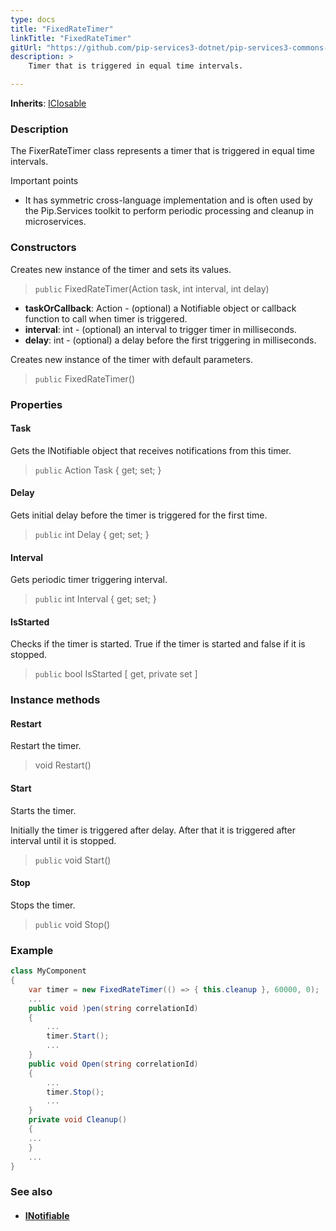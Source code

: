 ```yaml
---
type: docs
title: "FixedRateTimer"
linkTitle: "FixedRateTimer"
gitUrl: "https://github.com/pip-services3-dotnet/pip-services3-commons-dotnet"
description: >
    Timer that is triggered in equal time intervals.

---
```


**Inherits**: [IClosable](../iclosable)

### Description

The FixerRateTimer class represents a timer that is triggered in equal time intervals.

Important points

- It has symmetric cross-language implementation and is often used by the Pip.Services toolkit to perform periodic processing and cleanup in microservices.

### Constructors
Creates new instance of the timer and sets its values.

> `public` FixedRateTimer(Action task, int interval, int delay)

- **taskOrCallback**: Action - (optional) a Notifiable object or callback function to call when timer is triggered.
- **interval**: int - (optional) an interval to trigger timer in milliseconds.
- **delay**: int - (optional) a delay before the first triggering in milliseconds.


Creates new instance of the timer with default parameters.

> `public` FixedRateTimer()


### Properties

#### Task
Gets the INotifiable object that receives notifications from this timer.
> `public` Action Task { get; set; }


#### Delay
Gets initial delay before the timer is triggered for the first time.
> `public` int Delay { get; set; }


#### Interval
Gets periodic timer triggering interval.
> `public` int Interval { get; set; }


#### IsStarted
Checks if the timer is started. 
True if the timer is started and false if it is stopped.

> `public` bool IsStarted [ get, private set ]


### Instance methods

#### Restart
Restart the timer.

> void Restart()


#### Start
Starts the timer.

Initially the timer is triggered after delay.
After that it is triggered after interval until it is stopped.

> `public` void Start()


#### Stop
Stops the timer.

> `public` void Stop()


### Example
```cs
class MyComponent 
{
    var timer = new FixedRateTimer(() => { this.cleanup }, 60000, 0);
    ...
    public void )pen(string correlationId)
    {
        ...
        timer.Start();
        ...
    }
    public void Open(string correlationId)
    {
        ...
        timer.Stop();
        ...
    }
    private void Cleanup()
    {
    ...
    }
    ...
}

```

### See also
- #### [INotifiable](../inotifiable)
